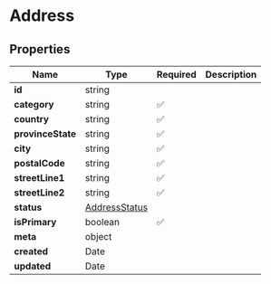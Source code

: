# Address



## Properties

| Name | Type | Required | Description |
| ------------ | ------------- | ------------- | ------------- |
| **id** | string |  |  |
**category** | string | ✅ |  |
**country** | string | ✅ |  |
**provinceState** | string | ✅ |  |
**city** | string | ✅ |  |
**postalCode** | string | ✅ |  |
**streetLine1** | string | ✅ |  |
**streetLine2** | string | ✅ |  |
**status** | [AddressStatus](AddressStatus.md) |  |  |
**isPrimary** | boolean | ✅ |  |
**meta** | object |  |  |
**created** | Date |  |  |
**updated** | Date |  |  |


